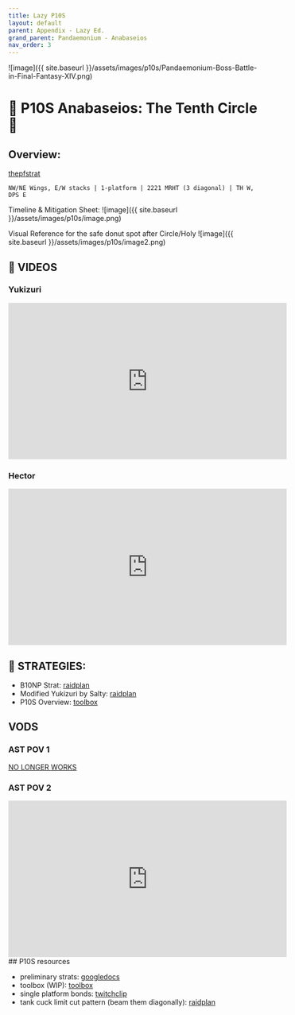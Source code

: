 ```yaml
---
title: Lazy P10S
layout: default
parent: Appendix - Lazy Ed.
grand_parent: Pandaemonium - Anabaseios
nav_order: 3
---
```


![image]({{ site.baseurl }}/assets/images/p10s/Pandaemonium-Boss-Battle-in-Final-Fantasy-XIV.png)

# 💎 P10S Anabaseios: The Tenth Circle 💎

## Overview:

[thepfstrat](https://www.thepfstrat.com/p10s)

`NW/NE Wings, E/W stacks | 1-platform | 2221 MRHT (3 diagonal) | TH W, DPS E`

Timeline & Mitigation Sheet:
![image]({{ site.baseurl }}/assets/images/p10s/image.png)

Visual Reference for the safe donut spot after Circle/Holy
![image]({{ site.baseurl }}/assets/images/p10s/image2.png)

## 🎦 VIDEOS

### Yukizuri

<iframe width="560" height="315" src="https://www.youtube.com/embed/JIgQmbtptvY?si=gd5DMWtamYvsxcVa" title="YouTube video player" frameborder="0" allow="accelerometer; autoplay; clipboard-write; encrypted-media; gyroscope; picture-in-picture; web-share" allowfullscreen></iframe>

### Hector

<iframe width="560" height="315" src="https://www.youtube.com/embed/qwQoAAl9qsM?si=7As2zB8uy7hNQ2qk" title="YouTube video player" frameborder="0" allow="accelerometer; autoplay; clipboard-write; encrypted-media; gyroscope; picture-in-picture; web-share" allowfullscreen></iframe>

## 📌 STRATEGIES:

- B10NP Strat: [raidplan](https://raidplan.io/plan/p1GAzp_0us7jf-dy)
- Modified Yukizuri by Salty: [raidplan](https://raidplan.io/plan/uZRELL4pZG2_TOe0)
- P10S Overview: [toolbox](https://ff14.toolboxgaming.space/?id=261787819435861&preview=1****)

## VODS

### AST POV 1

[NO LONGER WORKS](https://www.youtube.com/watch?v=FZjjmCIhN04)

### AST POV 2

<iframe width="560" height="315" src="https://www.youtube.com/embed/IMWBZ87qW_w?si=PkWhdvs4PYiO1XzD" title="YouTube video player" frameborder="0" allow="accelerometer; autoplay; clipboard-write; encrypted-media; gyroscope; picture-in-picture; web-share" allowfullscreen></iframe>
## P10S resources

- preliminary strats: [googledocs](https://docs.google.com/document/d/1DB60JaxaB0-kTphI4gOuEduRQ5jqUMHfJIqCD528tP8/edit)
- toolbox (WIP): [toolbox](https://ff14.toolboxgaming.space/?id=261787819435861&preview=1)
- single platform bonds: [twitchclip](https://clips.twitch.tv/SlickSaltyChickenDatSheffy-cKaZB3AMN5rXD86V)
- tank cuck limit cut pattern (beam them diagonally): [raidplan](https://youtube.com/clip/Ugkxa3XMkpteeFjUCn-NPaGIxJhGjzQP_ngD)

